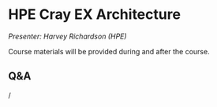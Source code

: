 # HPE Cray EX Architecture

*Presenter: Harvey Richardson (HPE)*

Course materials will be provided during and after the course.

<!--
Temporary location of materials (for the lifetime of the training project):

-   Slides: `/project/project_465001098/Slides/HPE/01_EX_Architecture.pdf`
-->

<!--
Archived materials on LUMI:

-   Slides: `/appl/local/training/4day-20241028/files/LUMI-4day-20241028-1_01_HPE_Cray_EX_Architecuture.pdf`

-   Recording: `/appl/local/training/4day-20241028/recordings/1_01_HPE_Cray_EX_Architecture.mp4`

These materials can only be distributed to actual users of LUMI (active user account).
-->


## Q&A

/
